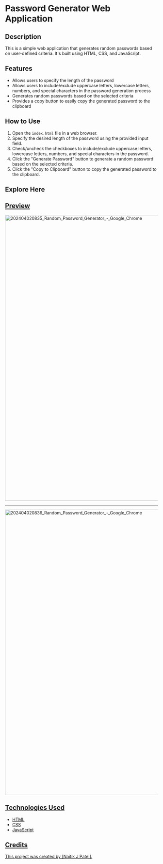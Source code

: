 # Password Generator Web Application

## Description
This is a simple web application that generates random passwords based on user-defined criteria. It's built using HTML, CSS, and JavaScript.

## Features
- Allows users to specify the length of the password
- Allows users to include/exclude uppercase letters, lowercase letters, numbers, and special characters in the password generation process
- Generates random passwords based on the selected criteria
- Provides a copy button to easily copy the generated password to the clipboard

## How to Use
1. Open the `index.html` file in a web browser.
2. Specify the desired length of the password using the provided input field.
3. Check/uncheck the checkboxes to include/exclude uppercase letters, lowercase letters, numbers, and special characters in the password.
4. Click the "Generate Password" button to generate a random password based on the selected criteria.
5. Click the "Copy to Clipboard" button to copy the generated password to the clipboard.

## Explore Here <a href="https://naitikjpatel.github.io/Password-Generator/"/>

## Preview
<img width="943" alt="202404020835_Random_Password_Generator_-_Google_Chrome" src="https://github.com/naitikjpatel/Password-Generator/assets/120157810/9cde9a73-3845-48fc-9f02-c6fdf4b4237c">
<hr>
<img width="942" alt="202404020836_Random_Password_Generator_-_Google_Chrome" src="https://github.com/naitikjpatel/Password-Generator/assets/120157810/6dd4c542-ffae-4736-b1d1-22ca82f721af">



## Technologies Used
- HTML
- CSS
- JavaScript

## Credits
This project was created by [Naitik J Patel].
